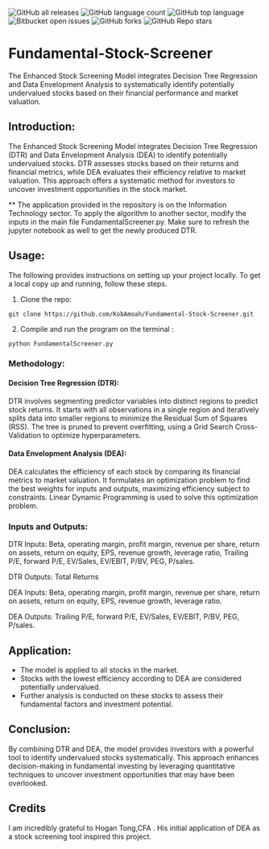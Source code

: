 ![GitHub all releases](https://img.shields.io/github/downloads/KobAmoah/Fundamental-Stock-Screener/total)
![GitHub language count](https://img.shields.io/github/languages/count/KobAmoah/Fundamental-Stock-Screener) 
![GitHub top language](https://img.shields.io/github/languages/top/KobAmoah/Fundamental-Stock-Screener?color=yellow) 
![Bitbucket open issues](https://img.shields.io/bitbucket/issues/KobAmoah/Fundamental-Stock-Screener)
![GitHub forks](https://img.shields.io/github/forks/KobAmoah/Fundamental-Stock-Screener?style=social)
![GitHub Repo stars](https://img.shields.io/github/stars/KobAmoah/Fundamental-Stock-Screener?style=social)

# Fundamental-Stock-Screener
The Enhanced Stock Screening Model integrates Decision Tree Regression and Data Envelopment Analysis to systematically identify potentially undervalued stocks based on their financial performance and market valuation.

## Introduction:
The Enhanced Stock Screening Model integrates Decision Tree Regression (DTR) and Data Envelopment Analysis (DEA) to identify potentially undervalued stocks. DTR assesses stocks based on their returns and financial metrics, while DEA evaluates their efficiency relative to market valuation. This approach offers a systematic method for investors to uncover investment opportunities in the stock market.

** The application provided in the repository is on the Information Technology sector. To apply the algorithm to another sector, modify the inputs in the main file FundamentalScreener.py. Make sure to refresh the jupyter notebook as well to get the newly produced DTR.

## Usage:

The following provides instructions on setting up your project locally. To get a local copy up and running, follow these steps.
1. Clone the repo:

````git clone https://github.com/KobAmoah/Fundamental-Stock-Screener.git````

2. Compile and run the program on the terminal :

````python FundamentalScreener.py````

### Methodology:
#### Decision Tree Regression (DTR):
DTR involves segmenting predictor variables into distinct regions to predict stock returns. It starts with all observations in a single region and iteratively splits data into smaller regions to minimize the Residual Sum of Squares (RSS). The tree is pruned to prevent overfitting, using a Grid Search Cross-Validation to optimize hyperparameters.

#### Data Envelopment Analysis (DEA):
DEA calculates the efficiency of each stock by comparing its financial metrics to market valuation. It formulates an optimization problem to find the best weights for inputs and outputs, maximizing efficiency subject to constraints. Linear Dynamic Programming is used to solve this optimization problem.

### Inputs and Outputs:
DTR Inputs: Beta, operating margin, profit margin, revenue per share, return on assets, return on equity, EPS, revenue growth, leverage ratio, Trailing P/E, forward P/E, EV/Sales, EV/EBIT, P/BV, PEG, P/sales.

DTR Outputs: Total Returns

DEA Inputs: Beta, operating margin, profit margin, revenue per share, return on assets, return on equity, EPS, revenue growth, leverage ratio.

DEA Outputs: Trailing P/E, forward P/E, EV/Sales, EV/EBIT, P/BV, PEG, P/sales.

## Application:
- The model is applied to all stocks in the market.
- Stocks with the lowest efficiency according to DEA are considered potentially undervalued.
- Further analysis is conducted on these stocks to assess their fundamental factors and investment potential.

## Conclusion:
By combining DTR and DEA, the model provides investors with a powerful tool to identify undervalued stocks systematically. This approach enhances decision-making in fundamental investing by leveraging quantitative techniques to uncover investment opportunities that may have been overlooked.

## Credits
I am incredibly grateful to Hogan Tong,CFA . His initial application of DEA as a stock screening tool inspired this project.

